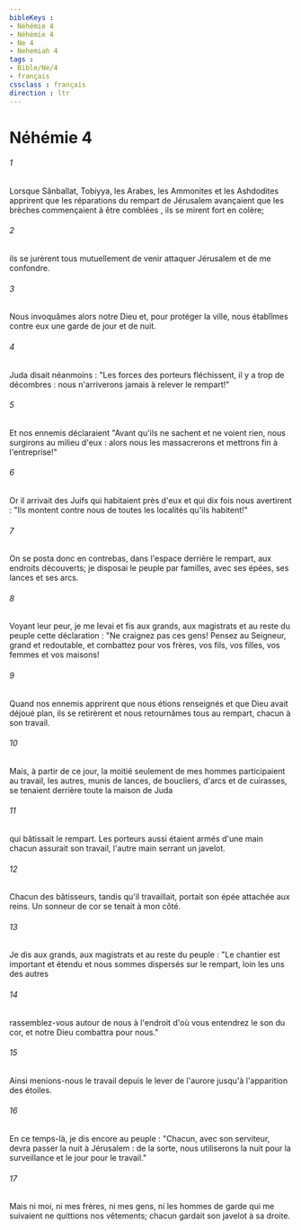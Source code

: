 ```yaml
---
bibleKeys : 
- Néhémie 4
- Néhémie 4
- Ne 4
- Nehemiah 4
tags : 
- Bible/Ne/4
- français
cssclass : français
direction : ltr
---
```


# Néhémie 4

###### 1
Lorsque Sânballat, Tobiyya, les Arabes, les Ammonites et les Ashdodites apprirent que les réparations du rempart de Jérusalem avançaient que les brèches commençaient à être comblées , ils se mirent fort en colère;
###### 2
ils se jurèrent tous mutuellement de venir attaquer Jérusalem et de me confondre.
###### 3
Nous invoquâmes alors notre Dieu et, pour protéger la ville, nous établîmes contre eux une garde de jour et de nuit.
###### 4
Juda disait néanmoins : "Les forces des porteurs fléchissent, il y a trop de décombres : nous n'arriverons jamais à relever le rempart!"
###### 5
Et nos ennemis déclaraient "Avant qu'ils ne sachent et ne voient rien, nous surgirons au milieu d'eux : alors nous les massacrerons et mettrons fin à l'entreprise!"
###### 6
Or il arrivait des Juifs qui habitaient près d'eux et qui dix fois nous avertirent : "Ils montent contre nous de toutes les localités qu'ils habitent!"
###### 7
On se posta donc en contrebas, dans l'espace derrière le rempart, aux endroits découverts; je disposai le peuple par familles, avec ses épées, ses lances et ses arcs.
###### 8
Voyant leur peur, je me levai et fis aux grands, aux magistrats et au reste du peuple cette déclaration : "Ne craignez pas ces gens! Pensez au Seigneur, grand et redoutable, et combattez pour vos frères, vos fils, vos filles, vos femmes et vos maisons!
###### 9
Quand nos ennemis apprirent que nous étions renseignés et que Dieu avait déjoué plan, ils se retirèrent et nous retournâmes tous au rempart, chacun à son travail.
###### 10
Mais, à partir de ce jour, la moitié seulement de mes hommes participaient au travail, les autres, munis de lances, de boucliers, d'arcs et de cuirasses, se tenaient derrière toute la maison de Juda
###### 11
qui bâtissait le rempart. Les porteurs aussi étaient armés d'une main chacun assurait son travail, l'autre main serrant un javelot.
###### 12
Chacun des bâtisseurs, tandis qu'il travaillait, portait son épée attachée aux reins. Un sonneur de cor se tenait à mon côté.
###### 13
Je dis aux grands, aux magistrats et au reste du peuple : "Le chantier est important et étendu et nous sommes dispersés sur le rempart, loin les uns des autres
###### 14
rassemblez-vous autour de nous à l'endroit d'où vous entendrez le son du cor, et notre Dieu combattra pour nous."
###### 15
Ainsi menions-nous le travail depuis le lever de l'aurore jusqu'à l'apparition des étoiles.
###### 16
En ce temps-là, je dis encore au peuple : "Chacun, avec son serviteur, devra passer la nuit à Jérusalem : de la sorte, nous utiliserons la nuit pour la surveillance et le jour pour le travail."
###### 17
Mais ni moi, ni mes frères, ni mes gens, ni les hommes de garde qui me suivaient ne quittions nos vêtements; chacun gardait son javelot à sa droite.
